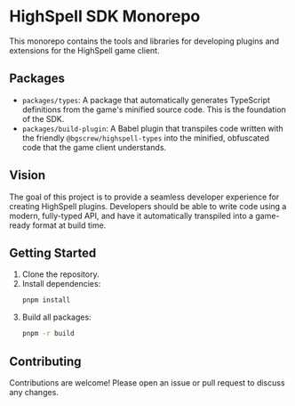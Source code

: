 # HighSpell SDK Monorepo

This monorepo contains the tools and libraries for developing plugins and extensions for the HighSpell game client.

## Packages

-   `packages/types`: A package that automatically generates TypeScript definitions from the game's minified source code. This is the foundation of the SDK.
-   `packages/build-plugin`: A Babel plugin that transpiles code written with the friendly `@bgscrew/highspell-types` into the minified, obfuscated code that the game client understands.

## Vision

The goal of this project is to provide a seamless developer experience for creating HighSpell plugins. Developers should be able to write code using a modern, fully-typed API, and have it automatically transpiled into a game-ready format at build time.

## Getting Started

1.  Clone the repository.
2.  Install dependencies:
    ```bash
    pnpm install
    ```
3.  Build all packages:
    ```bash
    pnpm -r build
    ```

## Contributing

Contributions are welcome! Please open an issue or pull request to discuss any changes.